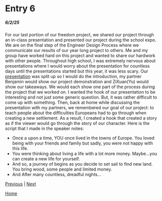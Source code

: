 # Entry 6
##### 6/2/25

For our last portion of our freedom project, we shared our project through an in-class presentation and presented our project during the school expo. We are on the final step of the Engineer Design Process where we communicate our results of our year long project to others. Me and my group have worked hard on this project and wanted to share our hardwork with other people. 
Throughout high school, I was extremely nervous about presentations where I would worry about the presentation for countless days until the presentations started but this year, it was less scary. Our [presentation](https://docs.google.com/presentation/d/1o1J2jjSPWHZM6Ct8P2ob6UwUpwdKB43gpU11VMH_J6w/edit?slide=id.g357e726750f_0_76#slide=id.g357e726750f_0_76) was split up so I would do the introduction, my partner Benjamin would show our project demonstration and ZiXuan(Yu) would show our takeaways. We would each show one part of the process during the project that we worked on. I wanted the hook of our presentation to be interesting and not just some generic question. But, it was rather difficult to come up with something. Then, back at home while discussing the presentation with my partners, we remembered our goal of our project: to teach people about the difficulties Europeans had to go through when creating a new settlement. As a result, I created a hook that created a story as if the viewer would go through the story of our character. Here is the script that I made in the speaker notes:

* Once a upon a time, YOU once lived in the towns of Europe. You loved being with your friends and family but sadly, you were not happy with this life.
* You were thinking about living a life with a lot more money. Maybe…you can create a new life for yourself.
* And so, a journey of begins as you decide to set sail to find new land. You bring wood, some people and limited money.
* And After many countless, dreadful nights…


[Previous](entry05.md) | [Next](entry07.md)

[Home](../README.md)
